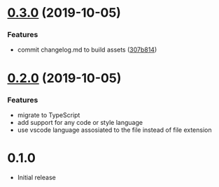# [0.3.0](https://github.com/HosseinAgha/vscode-open-react-component-style/compare/v0.2.3...v0.3.0) (2019-10-05)

### Features

* commit changelog.md to build assets ([307b814](https://github.com/HosseinAgha/vscode-open-react-component-style/commit/307b814))

# [0.2.0](https://github.com/HosseinAgha/vscode-open-react-component-style/compare/v0.1.2...v0.2.0) (2019-10-05)

### Features

* migrate to TypeScript
* add support for any code or style language
* use vscode language assosiated to the file instead of file extension

# 0.1.0

* Initial release
